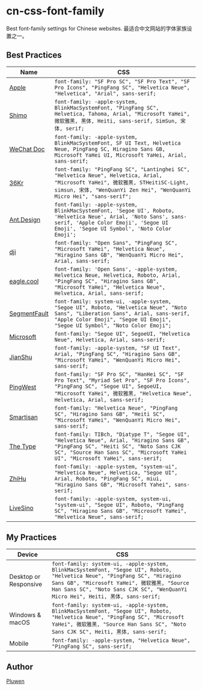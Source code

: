# cn-css-font-family

Best font-family settings for Chinese websites. 最适合中文网站的字体家族设置之一。

## Best Practices

| Name | CSS |
| --- | --- |
| [Apple](https://www.apple.com.cn/cn/) | ``font-family: "SF Pro SC", "SF Pro Text", "SF Pro Icons", "PingFang SC", "Helvetica Neue", "Helvetica", "Arial", sans-serif;`` |
| [Shimo](https://shimo.im/) | ``font-family: -apple-system, BlinkMacSystemFont, "PingFang SC", Helvetica, Tahoma, Arial, "Microsoft YaHei", 微软雅黑, 黑体, Heiti, sans-serif, SimSun, 宋体, serif;`` |
| [WeChat Doc](https://developers.weixin.qq.com/doc/) | ``font-family: -apple-system, BlinkMacSystemFont, SF UI Text, Helvetica Neue, PingFang SC, Hiragino Sans GB, Microsoft YaHei UI, Microsoft YaHei, Arial, sans-serif;`` |
| [36Kr](https://36kr.com/) | ``font-family: "PingFang SC", "Lantinghei SC", "Helvetica Neue", Helvetica, Arial, "Microsoft YaHei", 微软雅黑, STHeitiSC-Light, simsun, 宋体, "WenQuanYi Zen Hei", "WenQuanYi Micro Hei", "sans-serif";`` |
| [Ant.Design](https://ant-design.antgroup.com/index-cn) | ``font-family: -apple-system, BlinkMacSystemFont, 'Segoe UI', Roboto, 'Helvetica Neue', Arial, 'Noto Sans', sans-serif, 'Apple Color Emoji', 'Segoe UI Emoji', 'Segoe UI Symbol', 'Noto Color Emoji';`` |
| [dji](https://www.dji.com/cn) | ``font-family: "Open Sans", "PingFang SC", "Microsoft YaHei", "Helvetica Neue", "Hiragino Sans GB", "WenQuanYi Micro Hei", Arial, sans-serif;`` |
| [eagle.cool](https://eagle.cool/) | ``font-family: 'Open Sans', -apple-system, Helvetica Neue, Helvetica, Roboto, Arial, "PingFang SC", "Hiragino Sans GB", "Microsoft YaHei", "Helvetica Neue", Helvetica, Arial, sans-serif;`` |
| [SegmentFault](https://segmentfault.com/) | ``font-family: system-ui, -apple-system, "Segoe UI", Roboto, "Helvetica Neue", "Noto Sans", "Liberation Sans", Arial, sans-serif, "Apple Color Emoji", "Segoe UI Emoji", "Segoe UI Symbol", "Noto Color Emoji";`` |
| [Microsoft](https://www.microsoft.com/zh-cn/) | ``font-family: "Segoe UI", SegoeUI, "Helvetica Neue", Helvetica, Arial, sans-serif;`` |
| [JianShu](https://www.jianshu.com/) | ``font-family: -apple-system, "SF UI Text", Arial, "PingFang SC", "Hiragino Sans GB", "Microsoft YaHei", "WenQuanYi Micro Hei", sans-serif;`` |
| [PingWest](https://www.pingwest.com/) | ``font-family: "SF Pro SC", "HanHei SC", "SF Pro Text", "Myriad Set Pro", "SF Pro Icons", "PingFang SC", "Segoe UI", SegoeUI, "Microsoft YaHei", 微软雅黑, "Helvetica Neue", Helvetica, Arial, sans-serif;`` |
| [Smartisan](http://www.smartisan.com/) | ``font-family: "Helvetica Neue", "PingFang SC", "Hiragino Sans GB", "Heiti SC", "Microsoft YaHei", "WenQuanYi Micro Hei", sans-serif;`` |
| [The Type](https://thetype.com/zh-hans/) | ``font-family: TIBch, "Diatype T", "Segoe UI", "Helvetica Neue", Arial, "Hiragino Sans GB", "PingFang SC", "Heiti SC", "Noto Sans CJK SC", "Source Han Sans SC", "Microsoft YaHei UI", "Microsoft YaHei", sans-serif;`` |
| [ZhiHu](https://www.zhihu.com/) | ``font-family: -apple-system, "system-ui", "Helvetica Neue", Helvetica, "Segoe UI", Arial, Roboto, "PingFang SC", miui, "Hiragino Sans GB", "Microsoft Yahei", sans-serif;`` |
| [LiveSino](https://livesino.net/) | ``font-family: -apple-system, system-ui, "system-ui", "Segoe UI", Roboto, "PingFang SC", "Hiragino Sans GB", "Microsoft YaHei", "Helvetica Neue", sans-serif;`` |

## My Practices

| Device | CSS |
| --- | --- |
| Desktop or Responsive | ``font-family: system-ui, -apple-system, BlinkMacSystemFont, "Segoe UI", Roboto, "Helvetica Neue", "PingFang SC", "Hiragino Sans GB", "Microsoft YaHei", 微软雅黑, "Source Han Sans SC", "Noto Sans CJK SC", "WenQuanYi Micro Hei", Heiti, 黑体, sans-serif;`` |
| Windows & macOS | ``font-family: system-ui, -apple-system, BlinkMacSystemFont, "Segoe UI", Roboto, "Helvetica Neue", "PingFang SC", "Microsoft YaHei", 微软雅黑, "Source Han Sans SC", "Noto Sans CJK SC", Heiti, 黑体, sans-serif;`` |
| Mobile | ``font-family: -apple-system, "Helvetica Neue", "PingFang SC", sans-serif;`` |

## Author

[Pluwen](https://twitter.com/pluwen)
